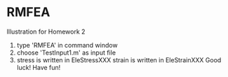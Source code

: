 # RMFEA
Illustration for Homework 2
1. type 'RMFEA' in command window
2. choose 'TestInput1.m' as input file
3. stress is written in EleStressXXX
   strain is written in EleStrainXXX
Good luck! Have fun!